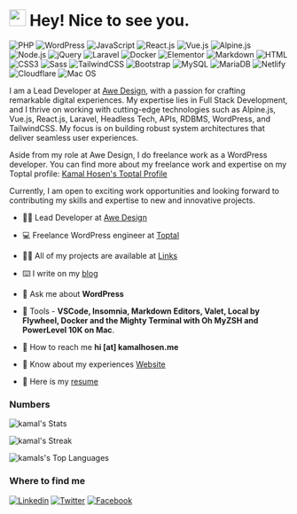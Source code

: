 <h1><img src="https://emojis.slackmojis.com/emojis/images/1531849430/4246/blob-sunglasses.gif?1531849430" width="30"/> Hey! Nice to see you.</h1>

![PHP](https://img.shields.io/badge/PHP-777BB4?style=flat-square&logo=php&logoColor=white)
![WordPress](https://img.shields.io/badge/Wordpress-21759B?style=flat-square&logo=wordpress&logoColor=white)
![JavaScript](https://img.shields.io/badge/JavaScript-F7DF1E?style=flat-square&logo=javascript&logoColor=black)
![React.js](https://img.shields.io/badge/React.js-0081CB?style=flat-square&logo=react&logoColor=61DAFB)
![Vue.js](https://img.shields.io/badge/Vue.js-35495E?style=flat-square&logo=vue.js&logoColor=4FC08D)
![Alpine.js](https://img.shields.io/badge/Alpine.js-663399?style=flat-square&logo=alpine.js&logoColor=white)
![Node.js](https://img.shields.io/badge/Node.js-43853D?style=flat-square&logo=node.js&logoColor=white)
![jQuery](https://img.shields.io/badge/jQuery-0769AD?style=flat-square&logo=jquery&logoColor=white)
![Laravel](https://img.shields.io/badge/Laravel-FF2D20?style=flat-square&logo=laravel&logoColor=white)
![Docker](https://img.shields.io/badge/Docker-0CC1F3?style=flat-square&logo=docker&logoColor=white)
![Elementor](https://img.shields.io/badge/Elementor-9146FF?style=flat-square&logo=elementor&logoColor=white)
![Markdown](https://img.shields.io/badge/Markdown-000000?style=flat-square&logo=markdown&logoColor=white)
![HTML](https://img.shields.io/badge/HTML5-E34F26?style=flat-square&logo=html5&logoColor=white)
![CSS3](https://img.shields.io/badge/CSS3-1572B6?style=flat-square&logo=css3&logoColor=white)
![Sass](https://img.shields.io/badge/SASS-b37399?style=flat-square&logo=sass&logoColor=white)
![TailwindCSS](https://img.shields.io/badge/Tailwind_CSS-38B2AC?style=flat-square&logo=tailwind-css&logoColor=white)
![Bootstrap](https://img.shields.io/badge/Bootstrap-563D7C?style=flat-square&logo=bootstrap&logoColor=white)
![MySQL](https://img.shields.io/badge/MySQL-005C84?style=flat-square&logo=mysql&logoColor=white)
![MariaDB](https://img.shields.io/badge/MariaDB-003545?style=flat-square&logo=mariadb&logoColor=white)
![Netlify](https://img.shields.io/badge/Netlify-00C7B7?style=flat-square&logo=netlify&logoColor=white)
![Cloudflare](https://img.shields.io/badge/Cloudflare-F38020?style=flat-square&logo=Cloudflare&logoColor=white)
![Mac OS](https://img.shields.io/badge/macOS-000000?style=flat-square&logo=apple&logoColor=white)

I am a Lead Developer at [Awe Design](https://www.awestudio.agency), with a passion for crafting remarkable digital experiences. My expertise lies in Full Stack Development, and I thrive on working with cutting-edge technologies such as Alpine.js, Vue.js, React.js, Laravel, Headless Tech, APIs, RDBMS, WordPress, and TailwindCSS. My focus is on building robust system architectures that deliver seamless user experiences.

Aside from my role at Awe Design, I do freelance work as a WordPress developer. You can find more about my freelance work and expertise on my Toptal profile: [Kamal Hosen's Toptal Profile](https://www.toptal.com/resume/kamal-hosen)

Currently, I am open to exciting work opportunities and looking forward to contributing my skills and expertise to new and innovative projects.

- 👨‍💻 Lead Developer at [Awe Design](https://www.awestudio.agency)

- 💻 Freelance WordPress engineer at [Toptal](https://www.toptal.com/resume/kamal-hosen)

- 👨‍💻 All of my projects are available at [Links](https://kamalhosen.me/#projects)

- ⌨️ I write on my [blog](https://blog.kamalhosen.me/)

- 💬 Ask me about **WordPress**

- 🔧 Tools - **VSCode, Insomnia, Markdown Editors, Valet, Local by Flywheel, Docker and the Mighty Terminal with Oh MyZSH and PowerLevel 10K on Mac**.

- 📧 How to reach me **hi [at] kamalhosen.me**

- 📄 Know about my experiences [Website](https://kamalhosen.me/)

- 📝 Here is my [resume](https://kamalhosen.me/resume.pdf) 

### Numbers
![kamal's Stats](https://github-readme-stats.vercel.app/api?username=ikamal7&theme=darcula&show_icons=true&hide_border=true&count_private=true)

![kamal's Streak](https://github-readme-streak-stats.herokuapp.com/?user=ikamal7&theme=darcula&hide_border=true)

![kamals's Top Languages](https://github-readme-stats.vercel.app/api/top-langs/?username=ikamal7&theme=darcula&show_icons=true&hide_border=true&layout=compact)

### Where to find me

[![Linkedin](https://img.shields.io/badge/LinkedIn-0077B5?style=flat-square&logo=linkedin&logoColor=white)](https://www.linkedin.com/in/khosen/) 
[![Twitter](https://img.shields.io/badge/Twitter-1DA1F2?style=flat-square&logo=twitter&logoColor=white)](https://twitter.com/kamalhosenn)
[![Facebook](https://img.shields.io/badge/Facebook-1877F2?style=flat-square&logo=facebook&logoColor=white)](https://facebook.com/khooseen)


